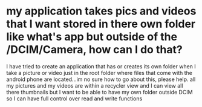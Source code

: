 
# my application takes pics and videos that I want stored in there own folder like what's app but outside of the /DCIM/Camera, how can I do that?

I have tried to create an application that has or creates its own folder when I take a picture or video just in the root folder where files that come with the android phone are located...im no sure how to go about this, please help. all my pictures and my videos are within a recycler view and I can view all there thumbnails but I want to be able to have my own folder outside DCIM so I can have full control over read and write functions

        
